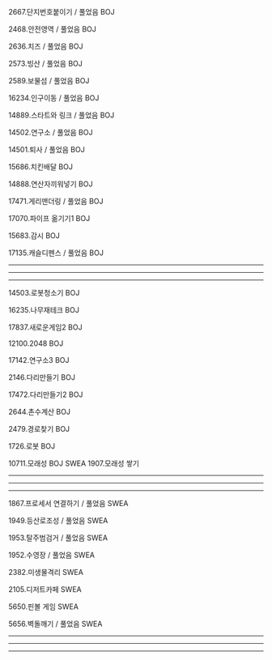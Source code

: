 2667.단지번호붙이기 / 풀었음
BOJ



2468.안전영역 / 풀었음
BOJ



2636.치즈 / 풀었음
BOJ



2573.빙산 / 풀었음
BOJ



2589.보물섬 / 풀었음
BOJ



16234.인구이동 / 풀었음
BOJ



14889.스타트와 링크 / 풀었음
BOJ



14502.연구소 / 풀었음
BOJ



14501.퇴사 / 풀었음
BOJ



15686.치킨배달
BOJ



14888.연산자끼워넣기
BOJ



17471.게리맨더링 / 풀었음
BOJ



17070.파이프 옮기기1
BOJ



15683.감시
BOJ



17135.캐슬디펜스 / 풀었음
BOJ



--------------------------------
---------
-----------


14503.로봇청소기
BOJ



16235.나무재테크
BOJ



17837.새로운게임2
BOJ



12100.2048
BOJ



17142.연구소3
BOJ



2146.다리만들기
BOJ



17472.다리만들기2
BOJ



2644.촌수계산
BOJ



2479.경로찾기
BOJ



1726.로봇
BOJ



10711.모래성
BOJ
SWEA 1907.모래성 쌓기

--------------------------------
---------
-----------

1867.프로세서 연결하기 / 풀었음
SWEA



1949.등산로조성 / 풀었음
SWEA



1953.탈주범검거 / 풀었음
SWEA



1952.수영장 / 풀었음
SWEA



2382.미생물격리
SWEA



2105.디저트카페
SWEA



5650.핀볼 게임
SWEA



5656.벽돌깨기 / 풀었음
SWEA



--------------------------------
---------
-----------
